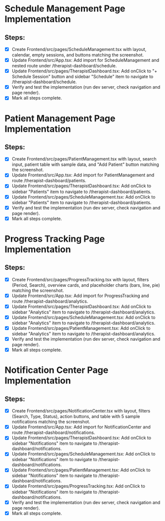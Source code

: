 # Schedule Management Page Implementation

## Steps:

- [x] Create Frontend/src/pages/ScheduleManagement.tsx with layout, calendar, empty sessions, and buttons matching the screenshot.
- [x] Update Frontend/src/App.tsx: Add import for ScheduleManagement and nested route under /therapist-dashboard/schedule.
- [x] Update Frontend/src/pages/TherapistDashboard.tsx: Add onClick to "+ Schedule Session" button and sidebar "Schedule" item to navigate to /therapist-dashboard/schedule.
- [x] Verify and test the implementation (run dev server, check navigation and page render).
- [x] Mark all steps complete.

# Patient Management Page Implementation

## Steps:

- [x] Create Frontend/src/pages/PatientManagement.tsx with layout, search input, patient table with sample data, and "Add Patient" button matching the screenshot.
- [x] Update Frontend/src/App.tsx: Add import for PatientManagement and route /therapist-dashboard/patients.
- [x] Update Frontend/src/pages/TherapistDashboard.tsx: Add onClick to sidebar "Patients" item to navigate to /therapist-dashboard/patients.
- [x] Update Frontend/src/pages/ScheduleManagement.tsx: Add onClick to sidebar "Patients" item to navigate to /therapist-dashboard/patients.
- [x] Verify and test the implementation (run dev server, check navigation and page render).
- [x] Mark all steps complete.

# Progress Tracking Page Implementation

## Steps:

- [x] Create Frontend/src/pages/ProgressTracking.tsx with layout, filters (Period, Search), overview cards, and placeholder charts (bars, line, pie) matching the screenshot.
- [x] Update Frontend/src/App.tsx: Add import for ProgressTracking and route /therapist-dashboard/analytics.
- [x] Update Frontend/src/pages/TherapistDashboard.tsx: Add onClick to sidebar "Analytics" item to navigate to /therapist-dashboard/analytics.
- [x] Update Frontend/src/pages/ScheduleManagement.tsx: Add onClick to sidebar "Analytics" item to navigate to /therapist-dashboard/analytics.
- [x] Update Frontend/src/pages/PatientManagement.tsx: Add onClick to sidebar "Analytics" item to navigate to /therapist-dashboard/analytics.
- [x] Verify and test the implementation (run dev server, check navigation and page render).
- [x] Mark all steps complete.

# Notification Center Page Implementation

## Steps:

- [x] Create Frontend/src/pages/NotificationCenter.tsx with layout, filters (Search, Type, Status), action buttons, and table with 5 sample notifications matching the screenshot.
- [x] Update Frontend/src/App.tsx: Add import for NotificationCenter and route /therapist-dashboard/notifications.
- [x] Update Frontend/src/pages/TherapistDashboard.tsx: Add onClick to sidebar "Notifications" item to navigate to /therapist-dashboard/notifications.
- [x] Update Frontend/src/pages/ScheduleManagement.tsx: Add onClick to sidebar "Notifications" item to navigate to /therapist-dashboard/notifications.
- [x] Update Frontend/src/pages/PatientManagement.tsx: Add onClick to sidebar "Notifications" item to navigate to /therapist-dashboard/notifications.
- [x] Update Frontend/src/pages/ProgressTracking.tsx: Add onClick to sidebar "Notifications" item to navigate to /therapist-dashboard/notifications.
- [x] Verify and test the implementation (run dev server, check navigation and page render).
- [x] Mark all steps complete.
